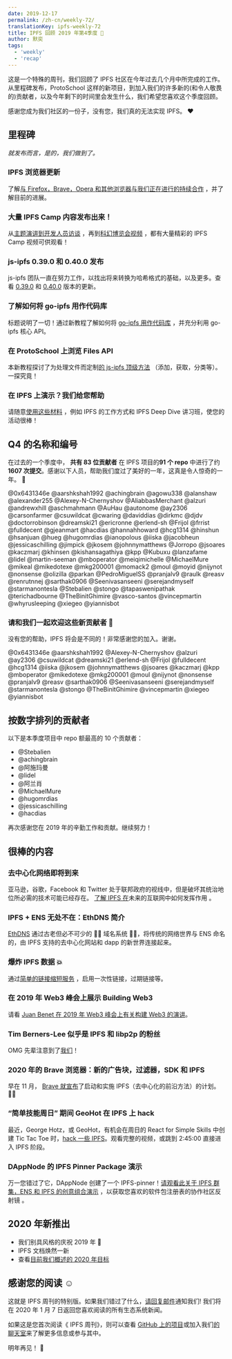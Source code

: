 ```yaml
---
date: 2019-12-17
permalink: /zh-cn/weekly-72/
translationKey: ipfs-weekly-72
title: IPFS 回顾 2019 年第4季度 🎉
author: 默奕
tags:
  - 'weekly'
  - 'recap'
---
```


这是一个特殊的周刊，我们回顾了 IPFS 社区在今年过去几个月中所完成的工作。
从里程碑发布，ProtoSchool 这样的新项目，到加入我们的许多新的(和令人敬畏的)贡献者，以及今年剩下的时间里会发生什么，我们希望您喜欢这个季度回顾。

感谢您成为我们社区的一份子，没有您，我们真的无法实现 IPFS。 ❤️

## 里程碑

_就发布而言，是的，我们做到了。_

### IPFS 浏览器更新

了解[与 Firefox，Brave，Opera 和其他浏览器与我们正在进行的持续合作](https://blog.ipfs.eth.link/2019-10-08-ipfs-browsers-update/) ，并了解目前的进展。

### 大量 IPFS Camp 内容发布出来！

从[主题演讲到开发人员访谈](https://blog.ipfs.eth.link/2019-10-14-ipfs-camp-keynotes-interviews/)
，再到[科幻博览会视频](https://blog.ipfs.eth.link/2019-10-03-ipfs-camp-sci-fi-fair-videos/)
，都有大量精彩的 IPFS Camp 视频可供观看！

### js-ipfs 0.39.0 和 0.40.0 发布

js-ipfs 团队一直在努力工作，以找出将来转换为哈希格式的基础，以及更多。查看 [0.39.0](https://blog.ipfs.eth.link/071-js-ipfs-0-39/) 和 [0.40.0](https://blog.ipfs.eth.link/2019-12-02-js-ipfs-0-40/) 版本的更新。

### 了解如何将 go-ipfs 用作代码库

标题说明了一切！通过新教程了解如何将 [go-ipfs 用作代码库](https://blog.ipfs.eth.link/073-go-ipfs-as-a-library/)
，并充分利用 go-ipfs 核心 API。

### 在 ProtoSchool 上浏览 Files API

本新教程探讨了为处理文件而定制[的 js-ipfs 顶级方法](https://blog.ipfs.eth.link/2019-11-06-explore-the-files-api-on-protoschool/) （添加，获取，分类等）。一探究竟！

### 在 IPFS 上演示？我们给您帮助

请随意[使用这些材料](https://github.com/ipfs/community#ipfs-event-materials)
，例如 IPFS 的工作方式和 IPFS Deep Dive 讲习班，使您的活动很棒！

## Q4 的名称和编号

在过去的一个季度中， **共有 83 位贡献者** 在 IPFS 项目的**91 个 repo** 中进行了约 **1607 次提交**。感谢以下人员，帮助我们度过了美好的一年，这真是令人惊奇的一年。 👏

@0x6431346e
@aarshkshah1992
@achingbrain
@agowu338
@alanshaw
@alexander255
@Alexey-N-Chernyshov
@AliabbasMerchant
@alzuri
@andrewxhill
@aschmahmann
@AuHau
@autonome
@ay2306
@carsonfarmer
@csuwildcat
@cwaring
@daviddias
@dirkmc
@djdv
@doctorrobinson
@dreamski21
@ericronne
@erlend-sh
@Frijol
@frrist
@fulldecent
@gjeanmart
@hacdias
@hannahhoward
@hcg1314
@hinshun
@hsanjuan
@hueg
@hugomrdias
@ianopolous
@iiska
@jacobheun
@jessicaschilling
@jimpick
@jkosem
@johnnymatthews
@Jorropo
@jsoares
@kaczmarj
@khinsen
@kishansagathiya
@kpp
@Kubuxu
@lanzafame
@lidel
@martin-seeman
@mboperator
@meiqimichelle
@MichaelMure
@mikeal
@mikedotexe
@mkg200001
@momack2
@moul
@moyid
@nijynot
@nonsense
@olizilla
@parkan
@PedroMiguelSS
@pranjalv9
@raulk
@reasv
@renrutnnej
@sarthak0906
@Seenivasanseeni
@serejandmyself
@starmanontesla
@Stebalien
@stongo
@tapaswenipathak
@terichadbourne
@TheBinitGhimire
@vasco-santos
@vincepmartin
@whyrusleeping
@xiegeo
@yiannisbot

### 请和我们一起欢迎这些新贡献者 👋

没有您的帮助，IPFS 将会是不同的！非常感谢您的加入。谢谢。

@0x6431346e
@aarshkshah1992
@Alexey-N-Chernyshov
@alzuri
@ay2306
@csuwildcat
@dreamski21
@erlend-sh
@Frijol
@fulldecent
@hcg1314
@iiska
@jkosem
@johnnymatthews
@jsoares
@kaczmarj
@kpp
@mboperator
@mikedotexe
@mkg200001
@moul
@nijynot
@nonsense
@pranjalv9
@reasv
@sarthak0906
@Seenivasanseeni
@serejandmyself
@starmanontesla
@stongo
@TheBinitGhimire
@vincepmartin
@xiegeo
@yiannisbot

## 按数字排列的贡献者

以下是本季度项目中 repo 额最高的 10 个贡献者：

- @Stebalien
- @achingbrain
- @阿施玛曼
- @lidel
- @阿兰肖
- @MichaelMure
- @hugomrdias
- @jessicaschilling
- @hacdias

再次感谢您在 2019 年的辛勤工作和贡献。继续努力！

## 很棒的内容

### 去中心化网络即将到来

亚马逊，谷歌，Facebook 和 Twitter 处于联邦政府的视线中，但是破坏其统治地位所必需的技术可能已经存在。
[了解 IPFS 在](https://www.youtube.com/watch?v=R1ccwyP6fjc&feature=youtu.be)未来的互联网中如何发挥作用
。

### IPFS + ENS 无处不在：EthDNS 简介

[EthDNS](https://medium.com/the-ethereum-name-service/ethdns-9d56298fa38a) 通过古老但必不可少的 🧙‍♂ 域名系统 🧙‍♂️，将传统的网络世界与 ENS 命名的，由 IPFS 支持的去中心化网站和 dapp 的新世界连接起来。

### 爆炸 IPFS 数据 💥

通过[简单的链接缩短服务](https://blog.textile.io/ipfs-experiments-creating-ipfs-links-that-you-can-delete/) ，启用一次性链接，过期链接等。

### 在 2019 年 Web3 峰会上展示 Building Web3

请看 [Juan Benet 在 2019 年 Web3 峰会上有关构建 Web3 的演讲](https://www.youtube.com/watch?v=pJOG5Ql7ZD0)。

### Tim Berners-Lee 似乎是 IPFS 和 libp2p 的粉丝

OMG 先辈注意到了[我们](https://twitter.com/sgrasmann/status/1189194596544200708/photo/1)！

### 2020 年的 Brave 浏览器：新的广告块，过滤器，SDK 和 IPFS

早在 11 月， [Brave 就宣布](https://u.today/brave-browser-in-2020-new-ad-blocks-filters-sdk-and-ipfs)了启动和实施 IPFS（去中心化的前沿方法）的计划。💁‍♀️

### “简单技能周日” 期间 GeoHot 在 IPFS 上 hack

最近，George Hotz，或 GeoHot，有机会在周日的 React for Simple Skills 中创建 Tic Tac Toe 时，[hack 一些 IPFS](https://www.youtube.com/watch?v=EecfVsdQMcM)。观看完整的视频，或跳到 2:45:00 直接进入 IPFS 阶段。

### DAppNode 的 IPFS Pinner Package 演示

万一您错过了它，DAppNode 创建了一个 IPFS-pinner！[请观看此关于 IPFS 群集，ENS 和 IPFS 的创意组合演示](https://www.youtube.com/watch?time_continue=1&v=I2MuNFlVnHo&feature=emb_logo)
，以获取您喜欢的软件包注册表的协作社区反射镜 。

## 2020 年新推出

- 我们别具风格的庆祝 2019 年 🎉
- IPFS 文档焕然一新
- 查看[目前我们概述的 2020 年目标](https://github.com/ipfs/roadmap#2020-goals)

## 感谢您的阅读 ☺️

这就是 IPFS 周刊的特别版。如果我们错过了什么，[请回复邮件](mailto:newsletter@ipfs.io)通知我们! 我们将在 2020 年 1 月 7 日返回您喜欢阅读的所有生态系统新闻。

如果这是您首次阅读《
IPFS 周刊》，则可以查看 [GitHub 上的项目](https://github.com/ipfs)或加入我们[的聊天室](https://riot.im/app/#/room/#ipfs:matrix.org)来了解更多信息或参与其中。

明年再见！ 👋
